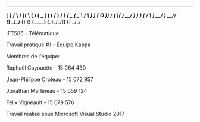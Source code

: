 
 ____   __   _  _   __   ____  ____        __ _   __   ____  ____   __  
(  __) /  \ / )( \ (  ) (  _ \(  __)      (  / ) / _\ (  _ \(  _ \ / _\ 
 ) _) (  O )) \/ (  )(   ) __/ ) _)        )  ( /    \ ) __/ ) __//    \
(____) \__\)\____/ (__) (__)  (____)      (__\_)\_/\_/(__)  (__)  \_/\_/


IFT585 - Télématique

Travail pratique #1 - Équipe Kappa

Membres de l'équipe:

Raphaël Cayouette - 15 064 430

Jean-Philippe Croteau - 15 072 957

Jonathan Martineau - 15 059 124

Félix Vigneault - 15 079 576


Travail réalisé sous Microsoft Visual Studio 2017
